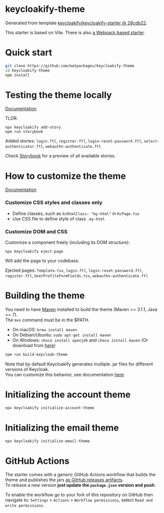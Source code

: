 # keycloakify-theme

Generated from template [keycloakify/keycloakify-starter @ 28cdb22](https://github.com/keycloakify/keycloakify-starter/tree/28cdb22e734549d36eac545752ab1767f6cedfbd).

This starter is based on Vite. There is also [a Webpack based starter](https://github.com/keycloakify/keycloakify-starter-webpack).

# Quick start

```bash
git clone https://github.com/matpackages/keycloakify-theme
cd keycloakify-theme
npm install
```

# Testing the theme locally

[Documentation](https://docs.keycloakify.dev/v/v10/testing-your-theme)

TLDR:
```
npx keycloakify add-story
npm run storybook
```

Added stories: `login.ftl`, `register.ftl`, `login-reset-password.ftl`, `select-authenticator.ftl`, `webauthn-authenticate.ftl`

Check [Storybook](https://storybook.keycloakify.dev/?path=/story/login-login-ftl--default) for a preview of all available stories.

# How to customize the theme

[Documentation](https://docs.keycloakify.dev/v/v10/customization-strategies)

### Customize CSS styles and classes only

* Define classes, such as `kcHtmlClass: "my-html"` in `KcPage.tsx`
* Use CSS file to define style of class `.my-html`

### Customize DOM and CSS

Customize a component freely (including its DOM structure):

```
npx keycloakify eject-page
```

Will add the page to your codebase.

Ejected pages: `Template.tsx`, `login.ftl`, `login-reset-password.ftl`, `register.ftl`,
`UserProfileFormFields.tsx`, `webauthn-authenticate.ftl`

# Building the theme

You need to have [Maven](https://maven.apache.org/) installed to build the theme (Maven >= 3.1.1, Java >= 7).  
The `mvn` command must be in the $PATH.  

-   On macOS: `brew install maven`
-   On Debian/Ubuntu: `sudo apt-get install maven`
-   On Windows: `choco install openjdk` and `choco install maven` (Or download from [here](https://maven.apache.org/download.cgi))

```bash
npm run build-keycloak-theme
```

Note that by default Keycloakify generates multiple .jar files for different versions of Keycloak.  
You can customize this behavior, see documentation [here](https://docs.keycloakify.dev/targeting-specific-keycloak-versions).

# Initializing the account theme

```bash
npx keycloakify initialize-account-theme
```

# Initializing the email theme

```bash
npx keycloakify initialize-email-theme
```

# GitHub Actions

The starter comes with a generic GitHub Actions workflow that builds the theme and publishes
the jars [as GitHub releases artifacts](https://github.com/keycloakify/keycloakify-starter/releases/tag/v10.0.0).  
To release a new version **just update the `package.json` version and push**.

To enable the workflow go to your fork of this repository on GitHub then navigate to:
`Settings` > `Actions` > `Workflow permissions`, select `Read and write permissions`.
